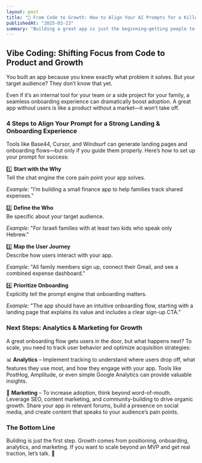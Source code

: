```yaml
---
layout: post
title: "🚀 From Code to Growth: How to Align Your AI Prompts for a Killer Onboarding Experience"
publishedAt: "2025-03-23"
summary: "Building a great app is just the beginning—getting people to use it is the real challenge. Whether it’s an internal tool or a public-facing product, a seamless onboarding experience can significantly boost adoption. In this post, I break down four essential steps to align your prompt for tools like Base44, Cursor, or Windsurf to generate a compelling landing page and onboarding flow. From defining your app’s purpose to mapping the user journey, these steps will help you turn an idea into a product that people actually use. If you’re looking to scale beyond an MVP, let’s talk! 🚀" 
---
```



## **Vibe Coding: Shifting Focus from Code to Product and Growth**

You built an app because you knew exactly what problem it solves. But your target audience? They don’t know that yet.

Even if it’s an internal tool for your team or a side project for your family, a seamless onboarding experience can dramatically boost adoption. A great app without users is like a product without a market—it won’t take off.

### **4 Steps to Align Your Prompt for a Strong Landing & Onboarding Experience**

Tools like Base44, Cursor, and Windsurf can generate landing pages and onboarding flows—but only if you guide them properly. Here’s how to set up your prompt for success:

1️⃣ **Start with the Why**  
 Tell the chat engine the core pain point your app solves.

*Example:* "I’m building a small finance app to help families track shared expenses."

2️⃣ **Define the Who**  
 Be specific about your target audience.

*Example:* "For Israeli families with at least two kids who speak only Hebrew."

3️⃣ **Map the User Journey**  
 Describe how users interact with your app.

*Example:* "All family members sign up, connect their Gmail, and see a combined expense dashboard."

4️⃣ **Prioritize Onboarding**  
 Explicitly tell the prompt engine that onboarding matters.

*Example:* "The app should have an intuitive onboarding flow, starting with a landing page that explains its value and includes a clear sign-up CTA."

### **Next Steps: Analytics & Marketing for Growth**
A great onboarding flow gets users in the door, but what happens next? To scale, you need to track user behavior and optimize acquisition strategies:

📊 **Analytics** – Implement tracking to understand where users drop off, what features they use most, and how they engage with your app. Tools like PostHog, Amplitude, or even simple Google Analytics can provide valuable insights.

📢 **Marketing** – To increase adoption, think beyond word-of-mouth. Leverage SEO, content marketing, and community-building to drive organic growth. Share your app in relevant forums, build a presence on social media, and create content that speaks to your audience’s pain points.

### **The Bottom Line**

Building is just the first step. Growth comes from positioning, onboarding, analytics, and marketing. If you want to scale beyond an MVP and get real traction, let’s talk. 🚀